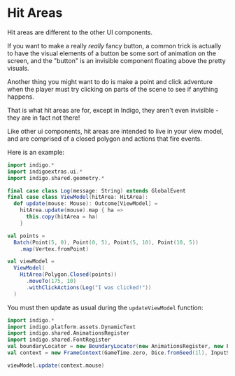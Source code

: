 # Hit Areas

Hit areas are different to the other UI components.

If you want to make a really _really_ fancy button, a common trick is actually to have the visual elements of a button be some sort of animation on the screen, and the "button" is an invisible component floating above the pretty visuals.

Another thing you might want to do is make a point and click adventure when the player must try clicking on parts of the scene to see if anything happens.

That is what hit areas are for, except in Indigo, they aren't even invisible - they are in fact not there!

Like other ui components, hit areas are intended to live in your view model, and are comprised of a closed polygon and actions that fire events.

Here is an example:

```scala mdoc:js:shared
import indigo.*
import indigoextras.ui.*
import indigo.shared.geometry.*

final case class Log(message: String) extends GlobalEvent
final case class ViewModel(hitArea: HitArea):
  def update(mouse: Mouse): Outcome[ViewModel] =
    hitArea.update(mouse).map { ha =>
      this.copy(hitArea = ha)
    }

val points =
  Batch(Point(5, 0), Point(0, 5), Point(5, 10), Point(10, 5))
    .map(Vertex.fromPoint)

val viewModel =
  ViewModel(
    HitArea(Polygon.Closed(points))
      .moveTo(175, 10)
      .withClickActions(Log("I was clicked!"))
  )
```

You must then update as usual during the `updateViewModel` function:

```scala mdoc:js:shared:invisible
import indigo.*
import indigo.platform.assets.DynamicText
import indigo.shared.AnimationsRegister
import indigo.shared.FontRegister
val boundaryLocator = new BoundaryLocator(new AnimationsRegister, new FontRegister, new DynamicText)
val context = new FrameContext(GameTime.zero, Dice.fromSeed(1l), InputState.default, boundaryLocator, ())
```

```scala mdoc:js
viewModel.update(context.mouse)
```
